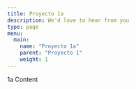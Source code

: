 ```yaml
---
title: Proyecto 1a
description: We'd love to hear from you
type: page
menu:
  main:
    name: "Proyecto 1a"
    parent: "Proyecto 1"
    weight: 1
---
```

1a Content